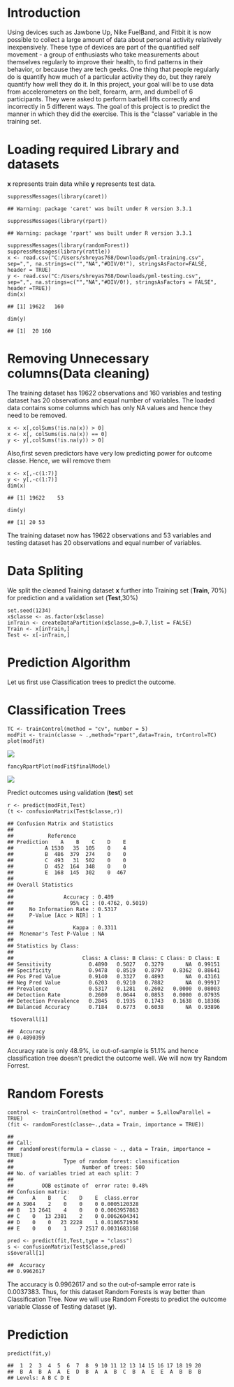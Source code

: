 Introduction
============

Using devices such as Jawbone Up, Nike FuelBand, and Fitbit it is now
possible to collect a large amount of data about personal activity
relatively inexpensively. These type of devices are part of the
quantified self movement - a group of enthusiasts who take measurements
about themselves regularly to improve their health, to find patterns in
their behavior, or because they are tech geeks. One thing that people
regularly do is quantify how much of a particular activity they do, but
they rarely quantify how well they do it. In this project, your goal
will be to use data from accelerometers on the belt, forearm, arm, and
dumbell of 6 participants. They were asked to perform barbell lifts
correctly and incorrectly in 5 different ways. The goal of this project
is to predict the manner in which they did the exercise. This is the
"classe" variable in the training set.

Loading required Library and datasets
=====================================

**x** represents train data while **y** represents test data.

    suppressMessages(library(caret))

    ## Warning: package 'caret' was built under R version 3.3.1

    suppressMessages(library(rpart))

    ## Warning: package 'rpart' was built under R version 3.3.1

    suppressMessages(library(randomForest))
    suppressMessages(library(rattle))
    x <- read.csv("C:/Users/shreyas768/Downloads/pml-training.csv", sep=",", na.strings=c("","NA","#DIV/0!"), stringsAsFactor=FALSE, header = TRUE)
    y <- read.csv("C:/Users/shreyas768/Downloads/pml-testing.csv", sep=",", na.strings=c("","NA","#DIV/0!), stringsAsFactors = FALSE", header =TRUE))
    dim(x)

    ## [1] 19622   160

    dim(y)

    ## [1]  20 160

Removing Unnecessary columns(Data cleaning)
===========================================

The training dataset has 19622 observations and 160 variables and
testing dataset has 20 observations and equal number of variables. The
loaded data contains some columns which has only NA values and hence
they need to be removed.

    x <- x[,colSums(!is.na(x)) > 0]
    x <- x[, colSums(is.na(x)) == 0]
    y <- y[,colSums(!is.na(y)) > 0]

Also,first seven predictors have very low predicting power for outcome
classe. Hence, we will remove them

    x <- x[,-c(1:7)]
    y <- y[,-c(1:7)]
    dim(x)

    ## [1] 19622    53

    dim(y)

    ## [1] 20 53

The training dataset now has 19622 observations and 53 variables and
testing dataset has 20 observations and equal number of variables.

Data Spliting
=============

We split the cleaned Training dataset **x** further into Training set
(**Train**, 70%) for prediction and a validation set (**Test**,30%)

    set.seed(1234)
    x$classe <- as.factor(x$classe)
    inTrain <- createDataPartition(x$classe,p=0.7,list = FALSE)
    Train <- x[inTrain,]
    Test <- x[-inTrain,]

Prediction Algorithm
====================

Let us first use Classification trees to predict the outcome.

Classification Trees
====================

    TC <- trainControl(method = "cv", number = 5)
    modFit <- train(classe ~ .,method="rpart",data=Train, trControl=TC)
    plot(modFit)

![](Project_files/figure-markdown_strict/unnamed-chunk-5-1.png)

    fancyRpartPlot(modFit$finalModel)

![](Project_files/figure-markdown_strict/unnamed-chunk-6-1.png)

Predict outcomes using validation (**test**) set

    r <- predict(modFit,Test)
    (t <- confusionMatrix(Test$classe,r))

    ## Confusion Matrix and Statistics
    ## 
    ##           Reference
    ## Prediction    A    B    C    D    E
    ##          A 1530   35  105    0    4
    ##          B  486  379  274    0    0
    ##          C  493   31  502    0    0
    ##          D  452  164  348    0    0
    ##          E  168  145  302    0  467
    ## 
    ## Overall Statistics
    ##                                           
    ##                Accuracy : 0.489           
    ##                  95% CI : (0.4762, 0.5019)
    ##     No Information Rate : 0.5317          
    ##     P-Value [Acc > NIR] : 1               
    ##                                           
    ##                   Kappa : 0.3311          
    ##  Mcnemar's Test P-Value : NA              
    ## 
    ## Statistics by Class:
    ## 
    ##                      Class: A Class: B Class: C Class: D Class: E
    ## Sensitivity            0.4890   0.5027   0.3279       NA  0.99151
    ## Specificity            0.9478   0.8519   0.8797   0.8362  0.88641
    ## Pos Pred Value         0.9140   0.3327   0.4893       NA  0.43161
    ## Neg Pred Value         0.6203   0.9210   0.7882       NA  0.99917
    ## Prevalence             0.5317   0.1281   0.2602   0.0000  0.08003
    ## Detection Rate         0.2600   0.0644   0.0853   0.0000  0.07935
    ## Detection Prevalence   0.2845   0.1935   0.1743   0.1638  0.18386
    ## Balanced Accuracy      0.7184   0.6773   0.6038       NA  0.93896

     t$overall[1]

    ##  Accuracy 
    ## 0.4890399

Accuracy rate is only 48.9%, i.e out-of-sample is 51.1% and hence
classification tree doesn't predict the outcome well. We will now try
Random Forrest.

Random Forests
==============

    control <- trainControl(method = "cv", number = 5,allowParallel = TRUE)
    (fit <- randomForest(classe~.,data = Train, importance = TRUE))

    ## 
    ## Call:
    ##  randomForest(formula = classe ~ ., data = Train, importance = TRUE) 
    ##                Type of random forest: classification
    ##                      Number of trees: 500
    ## No. of variables tried at each split: 7
    ## 
    ##         OOB estimate of  error rate: 0.48%
    ## Confusion matrix:
    ##      A    B    C    D    E  class.error
    ## A 3904    2    0    0    0 0.0005120328
    ## B   13 2641    4    0    0 0.0063957863
    ## C    0   13 2381    2    0 0.0062604341
    ## D    0    0   23 2228    1 0.0106571936
    ## E    0    0    1    7 2517 0.0031683168

    pred <- predict(fit,Test,type = "class")
    s <- confusionMatrix(Test$classe,pred)
    s$overall[1]

    ##  Accuracy 
    ## 0.9962617

The accuracy is 0.9962617 and so the out-of-sample error rate is
0.0037383. Thus, for this dataset Random Forests is way better than
Classification Tree. Now we will use Random Forests to predict the
outcome variable Classe of Testing dataset (**y**).

Prediction
==========

    predict(fit,y)

    ##  1  2  3  4  5  6  7  8  9 10 11 12 13 14 15 16 17 18 19 20 
    ##  B  A  B  A  A  E  D  B  A  A  B  C  B  A  E  E  A  B  B  B 
    ## Levels: A B C D E
